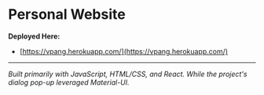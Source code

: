 # Personal Website

**Deployed Here:**
- [https://vpang.herokuapp.com/](https://vpang.herokuapp.com/)

---

*Built primarily with JavaScript, HTML/CSS, and React. While the project's dialog pop-up leveraged Material-UI.*
